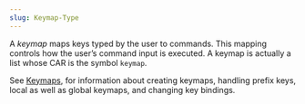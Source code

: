 ```yaml
---
slug: Keymap-Type
---
```


A *keymap* maps keys typed by the user to commands. This mapping controls how the user’s command input is executed. A keymap is actually a list whose CAR is the symbol `keymap`.

See [Keymaps](/docs/elisp/Keymaps), for information about creating keymaps, handling prefix keys, local as well as global keymaps, and changing key bindings.
